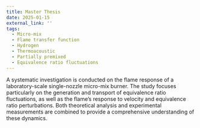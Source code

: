 ```yaml
---
title: Master Thesis
date: 2025-01-15
external_link: ''
tags:
  - Micro-mix
  - Flame transfer function
  - Hydrogen
  - Thermoacoustic
  - Partially premixed
  - Equivalence ratio fluctuations
---
```


A systematic investigation is conducted on the flame response of a laboratory-scale single-nozzle micro-mix burner. The study focuses particularly on the generation and transport of equivalence ratio fluctuations, as well as the flame’s response to velocity and equivalence ratio perturbations. Both theoretical analysis and experimental measurements are combined to provide a comprehensive understanding of these dynamics.

<!--more-->
